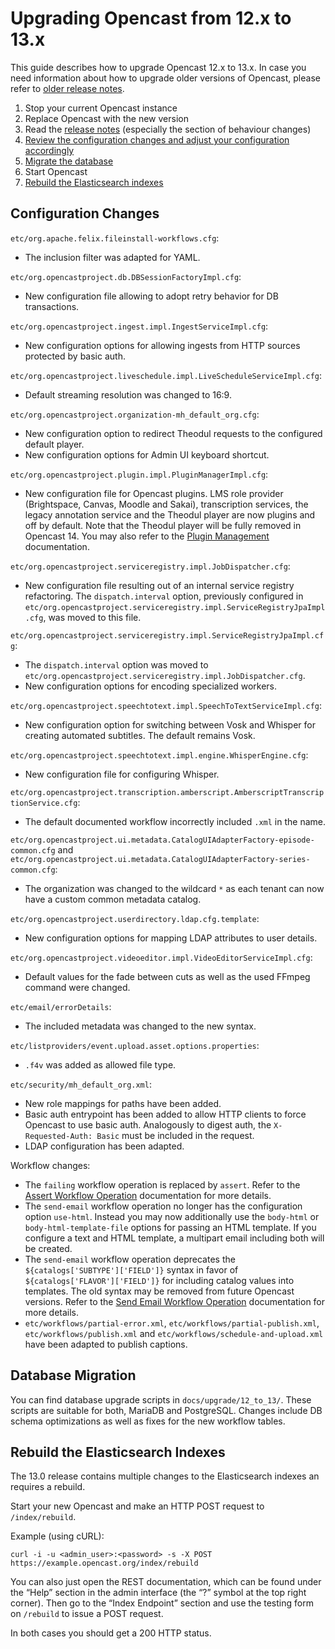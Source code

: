 Upgrading Opencast from 12.x to 13.x
====================================

This guide describes how to upgrade Opencast 12.x to 13.x.
In case you need information about how to upgrade older versions of Opencast,
please refer to [older release notes](https://docs.opencast.org).

1. Stop your current Opencast instance
2. Replace Opencast with the new version
3. Read the [release notes](releasenotes.md) (especially the section of behaviour changes)
4. [Review the configuration changes and adjust your configuration accordingly](#configuration-changes)
5. [Migrate the database](#database-migration)
6. Start Opencast
7. [Rebuild the Elasticsearch indexes](#rebuild-the-elasticsearch-indexes)

Configuration Changes
---------------------

`etc/org.apache.felix.fileinstall-workflows.cfg`:

- The inclusion filter was adapted for YAML.

`etc/org.opencastproject.db.DBSessionFactoryImpl.cfg`:

- New configuration file allowing to adopt retry behavior for DB transactions.

`etc/org.opencastproject.ingest.impl.IngestServiceImpl.cfg`:

- New configuration options for allowing ingests from HTTP sources protected by basic auth.

`etc/org.opencastproject.liveschedule.impl.LiveScheduleServiceImpl.cfg`:

- Default streaming resolution was changed to 16:9.

`etc/org.opencastproject.organization-mh_default_org.cfg`:

- New configuration option to redirect Theodul requests to the configured default player.
- New configuration options for Admin UI keyboard shortcut.

`etc/org.opencastproject.plugin.impl.PluginManagerImpl.cfg`:

- New configuration file for Opencast plugins. LMS role provider (Brightspace, Canvas, Moodle and Sakai), transcription
  services, the legacy annotation service and the Theodul player are now plugins and off by default. Note that the
  Theodul player will be fully removed in Opencast 14. You may also refer to the [Plugin
  Management](modules/plugin-management.md) documentation.

`etc/org.opencastproject.serviceregistry.impl.JobDispatcher.cfg`:

- New configuration file resulting out of an internal service registry refactoring. The `dispatch.interval` option,
  previously configured in `etc/org.opencastproject.serviceregistry.impl.ServiceRegistryJpaImpl.cfg`, was moved to this
  file.

`etc/org.opencastproject.serviceregistry.impl.ServiceRegistryJpaImpl.cfg`:

- The `dispatch.interval` option was moved to `etc/org.opencastproject.serviceregistry.impl.JobDispatcher.cfg`.
- New configuration options for encoding specialized workers.

`etc/org.opencastproject.speechtotext.impl.SpeechToTextServiceImpl.cfg`:

- New configuration option for switching between Vosk and Whisper for creating automated subtitles. The default remains
  Vosk.

`etc/org.opencastproject.speechtotext.impl.engine.WhisperEngine.cfg`:

- New configuration file for configuring Whisper.

`etc/org.opencastproject.transcription.amberscript.AmberscriptTranscriptionService.cfg`:

- The default documented workflow incorrectly included `.xml` in the name.

`etc/org.opencastproject.ui.metadata.CatalogUIAdapterFactory-episode-common.cfg` and
`etc/org.opencastproject.ui.metadata.CatalogUIAdapterFactory-series-common.cfg`:

- The organization was changed to the wildcard `*` as each tenant can now have a custom common metadata catalog.

`etc/org.opencastproject.userdirectory.ldap.cfg.template`:

- New configuration options for mapping LDAP attributes to user details.

`etc/org.opencastproject.videoeditor.impl.VideoEditorServiceImpl.cfg`:

- Default values for the fade between cuts as well as the used FFmpeg command were changed.

`etc/email/errorDetails`:

- The included metadata was changed to the new syntax.

`etc/listproviders/event.upload.asset.options.properties`:

- `.f4v` was added as allowed file type.

`etc/security/mh_default_org.xml`:

- New role mappings for paths have been added.
- Basic auth entrypoint has been added to allow HTTP clients to force Opencast to use basic auth. Analogously to digest
  auth, the `X-Requested-Auth: Basic` must be included in the request.
- LDAP configuration has been adapted.

Workflow changes:

- The `failing` workflow operation is replaced by `assert`. Refer to the [Assert Workflow
  Operation](workflowoperationhandlers/assert-woh.md) documentation for more details.
- The `send-email` workflow operation no longer has the configuration option `use-html`. Instead you may now
  additionally use the `body-html` or `body-html-template-file` options for passing an HTML template. If you configure
  a text and HTML template, a multipart email including both will be created.
- The `send-email` workflow operation deprecates the `${catalogs['SUBTYPE']['FIELD']}` syntax in favor of
  `${catalogs['FLAVOR']['FIELD']}` for including catalog values into templates. The old syntax may be removed from
  future Opencast versions. Refer to the [Send Email Workflow Operation](workflowoperationhandlers/send-email-woh.md)
  documentation for more details.
- `etc/workflows/partial-error.xml`, `etc/workflows/partial-publish.xml`, `etc/workflows/publish.xml` and
  `etc/workflows/schedule-and-upload.xml` have been adapted to publish captions.

Database Migration
------------------

You can find database upgrade scripts in `docs/upgrade/12_to_13/`. These scripts are suitable for both, MariaDB and
PostgreSQL. Changes include DB schema optimizations as well as fixes for the new workflow tables.

Rebuild the Elasticsearch Indexes
----------------------------------

The 13.0 release contains multiple changes to the Elasticsearch indexes an requires a rebuild.

Start your new Opencast and make an HTTP POST request to `/index/rebuild`.

Example (using cURL):

    curl -i -u <admin_user>:<password> -s -X POST https://example.opencast.org/index/rebuild

You can also just open the REST documentation, which can be found under the “Help” section in the admin interface (the
“?” symbol at the top right corner). Then go to the “Index Endpoint” section and use the testing form on
`/rebuild` to issue a POST request.

In both cases you should get a 200 HTTP status.
